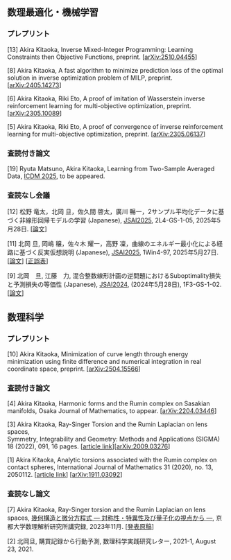 ## 数理最適化・機械学習

### プレプリント

[13] Akira Kitaoka, Inverse Mixed-Integer Programming: Learning Constraints then Objective Functions, preprint.
[[arXiv:2510.04455](https://arxiv.org/abs/2510.04455)]

[8] Akira Kitaoka, A fast algorithm to minimize prediction loss of the optimal solution in inverse optimization problem of MILP, preprint.
[[arXiv:2405.14273](https://arxiv.org/abs/2405.14273)]

[6] Akira Kitaoka, Riki Eto, A proof of imitation of Wasserstein inverse reinforcement learning for multi-objective optimization, preprint.
[[arXiv:2305.10089](https://arxiv.org/abs/2305.10089)]

[5] Akira Kitaoka, Riki Eto, A proof of convergence of inverse reinforcement learning for multi-objective optimization, preprint.
[[arXiv:2305.06137](https://arxiv.org/abs/2305.06137)]

### 査読付き論文

[19] Ryuta Matsuno, Akira Kitaoka, Learning from Two-Sample Averaged Data, [ICDM 2025](https://www3.cs.stonybrook.edu/~icdm2025/index.html), to be appeared.

### 査読なし会議

[12] 松野 竜太，北岡 旦，佐久間 啓太，廣川 暢一，2サンプル平均化データに基づく非線形回帰モデルの学習 (Japanese), [JSAI2025](https://confit.atlas.jp/guide/event/jsai2025/subject/2L4-GS-1-05/advanced), 2L4-GS-1-05, 2025年5月28日.  \[[論文](https://www.jstage.jst.go.jp/article/pjsai/JSAI2025/0/JSAI2025_2L4GS105/_article/-char/ja/)\]

[11] 北岡 旦, 岡嶋 穣，佐々木 耀一，高野 凜，曲線のエネルギー最小化による経路に基づく反実仮想説明 (Japanese), [JSAI2025](https://confit.atlas.jp/guide/event/jsai2025/subject/1Win4-97/advanced), 1Win4-97, 2025年5月27日. \[[論文](https://www.jstage.jst.go.jp/article/pjsai/JSAI2025/0/JSAI2025_1Win497/_article/-char/ja/)\] \[[正誤表](./JSAI2025_energy_minimization_CE/JSAI_energy_minimization_CE_errata.pdf)\]

[9] 北岡　旦, 江藤　力, 混合整数線形計画の逆問題におけるSuboptimality損失と予測損失の等価性 (Japanese), [JSAI2024](https://confit.atlas.jp/guide/event/jsai2024/subject/1F3-GS-1-02/date?cryptoId=), (2024年5月28日), 1F3-GS-1-02. [[論文](https://www.jstage.jst.go.jp/article/pjsai/JSAI2024/0/JSAI2024_1F3GS102/_article/-char/ja)]


## 数理科学

### プレプリント

[10] Akira Kitaoka, Minimization of curve length through energy minimization using finite difference and numerical integration in real coordinate space, preprint.
[[arXiv:2504.15566](https://arxiv.org/abs/2504.15566)]

### 査読付き論文

[4] Akira Kitaoka, Harmonic forms and the Rumin complex on Sasakian manifolds, Osaka Journal of Mathematics, to appear.
[[arXiv:2204.03446](https://arxiv.org/abs/2204.03446)]

[3] Akira Kitaoka, Ray-Singer Torsion and the Rumin Laplacian on lens spaces, 	
Symmetry, Integrability and Geometry: Methods and Applications (SIGMA) 18 (2022), 091, 16 pages.
[[article link](https://doi.org/10.3842/SIGMA.2022.091)][[arXiv:2009.03276](https://arxiv.org/abs/2009.03276)]

[1] Akira Kitaoka, Analytic torsions associated with the Rumin complex on contact spheres, International Journal of Mathematics 31 (2020), no. 13, 2050112.
[[article link](https://www.worldscientific.com/doi/10.1142/S0129167X20501128)]
[[arXiv:1911.03092](https://arxiv.org/abs/1911.03092)]

### 査読なし論文

[7] Akira Kitaoka, Ray-Singer torsion and the Rumin Laplacian on lens spaces, [幾何構造と微分方程式 — 対称性・特異性及び量子化の視点から —](https://www.kurims.kyoto-u.ac.jp/~kyodo/kokyuroku/contents/2268.html), 京都大学数理解析研究所講究録, 2023年11月. [[発表原稿](https://www.kurims.kyoto-u.ac.jp/~kyodo/kokyuroku/contents/pdf/2268-10.pdf)]

[2] 北岡旦, 購買記録から行動予測, 数理科学実践研究レター, 2021-1, August 23, 2021.
<!--
[[article link](https://www.ms.u-tokyo.ac.jp/lmsr/pdf/2021-1.pdf)]
-->
